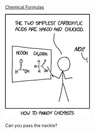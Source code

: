 [Chemical Formulas](https://xkcd.com/3040)

![Chemical Formulas](./random_comic.png)

Can you pass the nackle?

